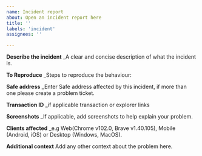 ```yaml
---
name: Incident report
about: Open an incident report here
title: ''
labels: 'incident'
assignees: ''

---
```


**Describe the incident**
_A clear and concise description of what the incident is.



**To Reproduce**
_Steps to reproduce the behaviour:



**Safe address**
_Enter Safe address affected by this incident, if more than one please create a problem ticket.



**Transaction ID**
_if applicable transaction or explorer links



**Screenshots**
_If applicable, add screenshots to help explain your problem.



**Clients affected**
 _e.g Web(Chrome v102.0, Brave v1.40.105), Mobile (Android, iOS) or Desktop (Windows, MacOS).



**Additional context**
Add any other context about the problem here.
